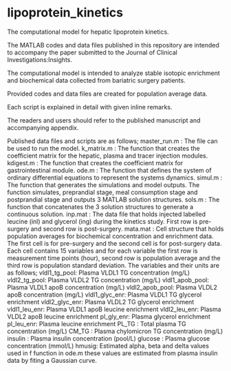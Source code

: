 # lipoprotein_kinetics

The computational model for hepatic lipoprotein kinetics.

The MATLAB codes and data files published in this repository are intended to accompany the paper submitted to the Journal of Clinical Investigations:Insights.

The computational model is intended to analyze stable isotopic enrichment and biochemical data collected from bariatric surgery patients.

Provided codes and data files are created for population average data.

Each script is explained in detail with given inline remarks. 

The readers and users should refer to the published manuscript and accompanying appendix.


Published data files and scripts are as follows;
master_run.m : The file can be used to run the model.
k_matrix.m : The function that creates the coefficient matrix for the hepatic, plasma and tracer injection modules.
kdigest.m : The function that creates the coefficient matrix for gastrointestinal module.
ode.m : The function that defines the system of ordinary differential equations to represent the systems dynamics.
simul.m : The function that generates the simulations and model outputs. The function simulates, preprandial stage, meal consumption stage and postprandial stage and outputs 3 MATLAB solution structures.
sols.m : The function that concatenates the 3 solution structures to generate a continuous solution.
inp.mat : The data file that holds injected labelled leucine (inl) and glycerol (ing) during the kinetics study. First row is pre-surgery and second row is post-surgery.
mata.mat : Cell structure that holds population averages for biochemical concentration and enrichment data. The first cell is for pre-surgery and the second cell is for post-surgery data. Each cell contains 15 variables and for each variable the first row is measurement time points (hour), second row is population average and the third row is population standard deviation. The variables and their units are as follows;
	vldl1_tg_pool: Plasma VLDL1 TG concentration (mg/L)
	vldl2_tg_pool: Plasma VLDL2 TG concentration (mg/L)
	vldl1_apob_pool: Plasma VLDL1 apoB concentration (mg/L)
	vldl2_apob_pool: Plasma VLDL2 apoB concentration (mg/L)	
	vldl1_glyc_enr: Plasma VLDL1 TG glycerol enrichment
	vldl2_glyc_enr: Plasma VLDL2 TG glycerol enrichment
	vldl1_leu_enr: Plasma VLDL1 apoB leucine enrichment
	vldl2_leu_enr: Plasma VLDL2 apoB leucine enrichment
	pl_gly_enr: Plasma glycerol enrichment
	pl_leu_enr: Plasma leucine enrichment
	PL_TG : Total plasma TG concentration (mg/L)
	CM_TG : Plasma chylomicron TG concentration (mg/L)
	insulin : Plasma insulin concentration (pool/L)
	glucose : Plasma glucose concentration (mmol/L)
	hmusig: Estimated alpha, beta and delta values used in f function in ode.m these values are estimated from
	plasma insulin data by fiting a Gaussian curve.
